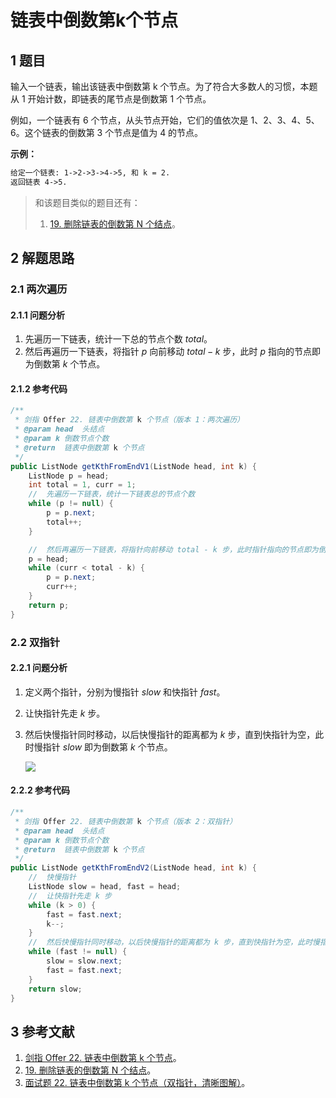 # 链表中倒数第k个节点

## 1 题目

输入一个链表，输出该链表中倒数第 k 个节点。为了符合大多数人的习惯，本题从 1 开始计数，即链表的尾节点是倒数第 1 个节点。

例如，一个链表有 6 个节点，从头节点开始，它们的值依次是 1、2、3、4、5、6。这个链表的倒数第 3 个节点是值为 4 的节点。

**示例：**

```txt
给定一个链表: 1->2->3->4->5, 和 k = 2.
返回链表 4->5.
```

> 和该题目类似的题目还有：
>
> 1. [19. 删除链表的倒数第 N 个结点](https://leetcode-cn.com/problems/remove-nth-node-from-end-of-list)。

## 2 解题思路

### 2.1 两次遍历

#### 2.1.1 问题分析

1. 先遍历一下链表，统计一下总的节点个数 $total$。
2. 然后再遍历一下链表，将指针 $p$ 向前移动 $total - k$ 步，此时 $p$ 指向的节点即为倒数第 $k$ 个节点。

#### 2.1.2 参考代码

```java
/**
 * 剑指 Offer 22. 链表中倒数第 k 个节点（版本 1：两次遍历）
 * @param head  头结点
 * @param k 倒数节点个数
 * @return  链表中倒数第 k 个节点
 */
public ListNode getKthFromEndV1(ListNode head, int k) {
    ListNode p = head;
    int total = 1, curr = 1;
    //  先遍历一下链表，统计一下链表总的节点个数
    while (p != null) {
        p = p.next;
        total++;
    }

    //  然后再遍历一下链表，将指针向前移动 total - k 步，此时指针指向的节点即为倒数第 k 个节点
    p = head;
    while (curr < total - k) {
        p = p.next;
        curr++;
    }
    return p;
}
```

### 2.2 双指针

#### 2.2.1 问题分析

1. 定义两个指针，分别为慢指针 $slow$ 和快指针 $fast$。
2. 让快指针先走 $k$ 步。
3. 然后快慢指针同时移动，以后快慢指针的距离都为 $k$ 步，直到快指针为空，此时慢指针 $slow$ 即为倒数第 $k$ 个节点。

   ![](./../../../media/202107/2021-07-13_222646.png)

#### 2.2.2 参考代码

```java
/**
 * 剑指 Offer 22. 链表中倒数第 k 个节点（版本 2：双指针）
 * @param head  头结点
 * @param k 倒数节点个数
 * @return  链表中倒数第 k 个节点
 */
public ListNode getKthFromEndV2(ListNode head, int k) {
    //  快慢指针
    ListNode slow = head, fast = head;
    //  让快指针先走 k 步
    while (k > 0) {
        fast = fast.next;
        k--;
    }
    //  然后快慢指针同时移动，以后快慢指针的距离都为 k 步，直到快指针为空，此时慢指针即为倒数第 k 个节点
    while (fast != null) {
        slow = slow.next;
        fast = fast.next;
    }
    return slow;
}
```

## 3 参考文献

1. [剑指 Offer 22. 链表中倒数第 k 个节点](https://leetcode-cn.com/problems/lian-biao-zhong-dao-shu-di-kge-jie-dian-lcof)。
2. [19. 删除链表的倒数第 N 个结点](https://leetcode-cn.com/problems/remove-nth-node-from-end-of-list)。
3. [面试题 22. 链表中倒数第 k 个节点（双指针，清晰图解）](https://leetcode-cn.com/problems/lian-biao-zhong-dao-shu-di-kge-jie-dian-lcof/solution/mian-shi-ti-22-lian-biao-zhong-dao-shu-di-kge-j-11)。
